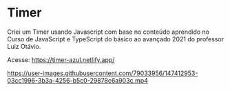 # Timer
Criei um Timer usando Javascript com base no conteúdo aprendido no Curso de JavaScript e TypeScript do básico ao avançado 2021 do professor Luiz Otávio.

Acesse: https://timer-azul.netlify.app/

https://user-images.githubusercontent.com/79033956/147412953-03cc1996-3b3a-4256-b5c0-29878c6a903c.mp4

